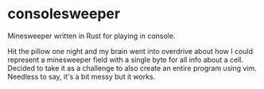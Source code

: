 # consolesweeper
Minesweeper written in Rust for playing in console.

Hit the pillow one night and my brain went into overdrive about how I could represent a minesweeper field with a single byte for all info about a cell.\
Decided to take it as a challenge to also create an entire program using vim.\
Needless to say, it's a bit messy but it works.
